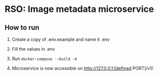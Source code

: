 # RSO: Image metadata microservice

## How to run

1. Create a copy of .env.example and name it .env

2. Fill the values in .env

2. Run `docker-compose --build -d`

3. Microservice is now accessible on http://127.0.0.1:[defined PORT]/v1/
